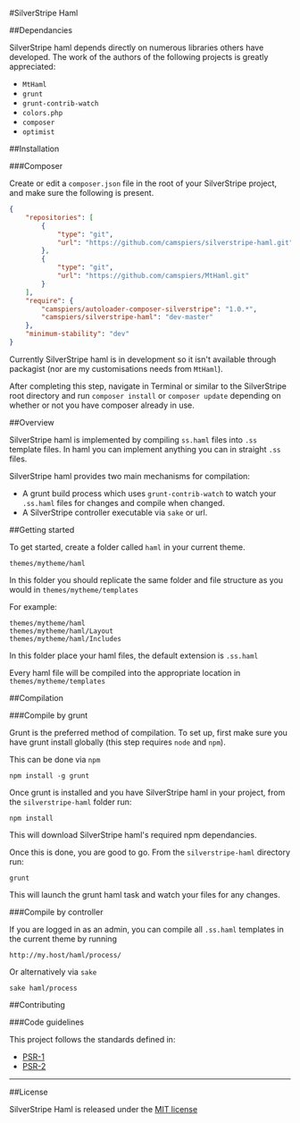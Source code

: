 #SilverStripe Haml

##Dependancies

SilverStripe haml depends directly on numerous libraries others have developed. The work of the authors of the following projects is greatly appreciated:

* `MtHaml`
* `grunt`
* `grunt-contrib-watch`
* `colors.php`
* `composer`
* `optimist`

##Installation

###Composer

Create or edit a `composer.json` file in the root of your SilverStripe project, and make sure the following is present.

```json
{
    "repositories": [
        {
            "type": "git",
            "url": "https://github.com/camspiers/silverstripe-haml.git"
        },
        {
            "type": "git",
            "url": "https://github.com/camspiers/MtHaml.git"
        }
    ],
    "require": {
        "camspiers/autoloader-composer-silverstripe": "1.0.*",
        "camspiers/silverstripe-haml": "dev-master"
    },
    "minimum-stability": "dev"
}
```

Currently SilverStripe haml is in development so it isn't available through packagist (nor are my customisations needs from `MtHaml`).

After completing this step, navigate in Terminal or similar to the SilverStripe root directory and run `composer install` or `composer update` depending on whether or not you have composer already in use.

##Overview

SilverStripe haml is implemented by compiling `ss.haml` files into `.ss` template files. In haml you can implement anything you can in straight `.ss` files.

SilverStripe haml provides two main mechanisms for compilation:

* A grunt build process which uses `grunt-contrib-watch` to watch your `.ss.haml` files for changes and compile when changed.
* A SilverStripe controller executable via `sake` or url.

##Getting started

To get started, create a folder called `haml` in your current theme.

	themes/mytheme/haml

In this folder you should replicate the same folder and file structure as you would in `themes/mytheme/templates`

For example:

	themes/mytheme/haml
	themes/mytheme/haml/Layout
	themes/mytheme/haml/Includes

In this folder place your haml files, the default extension is `.ss.haml`

Every haml file will be compiled into the appropriate location in `themes/mytheme/templates`

##Compilation

###Compile by grunt

Grunt is the preferred method of compilation. To set up, first make sure you have grunt install globally (this step requires `node` and `npm`).

This can be done via `npm`

	npm install -g grunt

Once grunt is installed and you have SilverStripe haml in your project, from the `silverstripe-haml` folder run:

	npm install

This will download SilverStripe haml's required npm dependancies.

Once this is done, you are good to go. From the `silverstripe-haml` directory run:

	grunt
	
This will launch the grunt haml task and watch your files for any changes.

###Compile by controller

If you are logged in as an admin, you can compile all `.ss.haml` templates in the current theme by running 

	http://my.host/haml/process/

Or alternatively via `sake`

	sake haml/process

##Contributing

###Code guidelines

This project follows the standards defined in:

* [PSR-1](https://github.com/pmjones/fig-standards/blob/psr-1-style-guide/proposed/PSR-1-basic.md)
* [PSR-2](https://github.com/pmjones/fig-standards/blob/psr-1-style-guide/proposed/PSR-2-advanced.md)

---
##License

SilverStripe Haml is released under the [MIT license](http://camspiers.mit-license.org/)